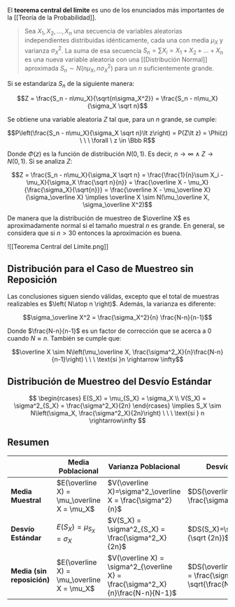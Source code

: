 El **teorema central del límite** es uno de los enunciados más importantes de la [[Teoría de la Probabilidad]].

> Sea $X_1, X_2, \dots, X_n$ una secuencia de variables aleatorias independientes distribuidas idénticamente, cada una con media $\mu_X$ y varianza $\sigma^2_X$. La suma de esa secuencia $S_n = \sum X_i = X_1 + X_2 + \dots + X_n$ es una nueva variable aleatoria con una [[Distribución Normal]] aproximada $S_n \sim N(n\mu_X, n \sigma^2_X)$ para un $n$ suficientemente grande.

Si se estandariza $S_n$ de la siguiente manera:

$$Z = \frac{S_n - n\mu_X}{\sqrt{n\sigma_X^2}} = \frac{S_n - n\mu_X}{\sigma_X \sqrt n}$$

Se obtiene una variable aleatoria $Z$ tal que, para un $n$ grande, se cumple:

$$P\left(\frac{S_n - n\mu_X}{\sigma_X \sqrt n}\lt z\right) = P(Z\lt z) = \Phi(z) \ \ \ \forall \ z \in \Bbb R$$

Donde $\Phi(z)$ es la función de distribución $N(0,1)$. Es decir, $n \rightarrow \infty \ \land \ Z \rightarrow N(0,1)$. Si se analiza $Z$:

$$Z = \frac{S_n - n\mu_X}{\sigma_X \sqrt n} = \frac{\frac{1}{n}\sum X_i - \mu_X}{\sigma_X \frac{\sqrt n}{n}} = \frac{\overline X - \mu_X}{\frac{\sigma_X}{\sqrt{n}}} = \frac{\overline X - \mu_\overline X}{\sigma_\overline X} \implies \overline X \sim N(\mu_\overline X, \sigma_\overline X^2)$$

De manera que la distribución de muestreo de $\overline X$ es aproximadamente normal si el tamaño muestral $n$ es grande. En general, se considera que si $n \gt 30$ entonces la aproximación es buena.

![[Teorema Central del Límite.png]]

## Distribución para el Caso de Muestreo sin Reposición

Las conclusiones siguen siendo válidas, excepto que el total de muestras realizables es $\left( N\atop n \right)$. Además, la varianza es diferente:

$$\sigma_\overline X^2 = \frac{\sigma_X^2}{n} \frac{N-n}{n-1}$$

Donde $\frac{N-n}{n-1}$ es un factor de corrección que se acerca a $0$ cuando $N \approx n$. También se cumple que:

$$\overline X \sim N\left(\mu_\overline X, \frac{\sigma^2_X}{n}\frac{N-n}{n-1}\right) \ \ \ \text{si }n \rightarrow \infty$$

## Distribución de Muestreo del Desvío Estándar

$$
\begin{rcases}
E(S_X) = \mu_{S_X} = \sigma_X \\
V(S_X) = \sigma^2_{S_X} = \frac{\sigma^2_X}{2n}
\end{rcases} \implies S_X \sim N\left(\sigma_X, \frac{\sigma^2_X}{2n}\right) \ \ \ \text{si } n \rightarrow\infty
$$

## Resumen

|                            | **Media Poblacional**                      | **Varianza Poblacional**                                                        | **Desvío Estándar Poblacional**                                                              |
| -------------------------- | ------------------------------------------ | ------------------------------------------------------------------------------- | -------------------------------------------------------------------------------------------- |
| **Media Muestral**         | $E(\overline X) = \mu_\overline X = \mu_X$ | $V(\overline X)=\sigma^2_\overline X = \frac{\sigma^2}{n}$                      | $DS(\overline X) = \sigma_\overline X = \frac{\sigma X}{\sqrt n}$                            |
| **Desvío Estándar**        | $E(S_X) = \mu_{S_X} = \sigma_X$            | $V(S_X) = \sigma^2_{S_X} = \frac{\sigma^2_X}{2n}$                               | $DS(S_X)=\sigma_{S_X}=\frac{\sigma_X}{\sqrt {2n}}$                                           |
| **Media (sin reposición)** | $E(\overline X) = \mu_\overline X = \mu_X$ | $V(\overline X) = \sigma^2_{\overline X} = \frac{\sigma^2_X}{n}\frac{N-n}{N-1}$ | $DS(\overline X) = \sigma_{\overline X} = \frac{\sigma^2_X}{\sqrt n} \sqrt{\frac{N-n}{N-1}}$ |
